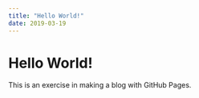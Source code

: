 ```yaml
---
title: "Hello World!"
date: 2019-03-19
---
```


# Hello World!

This is an exercise in making a blog with GitHub Pages.
